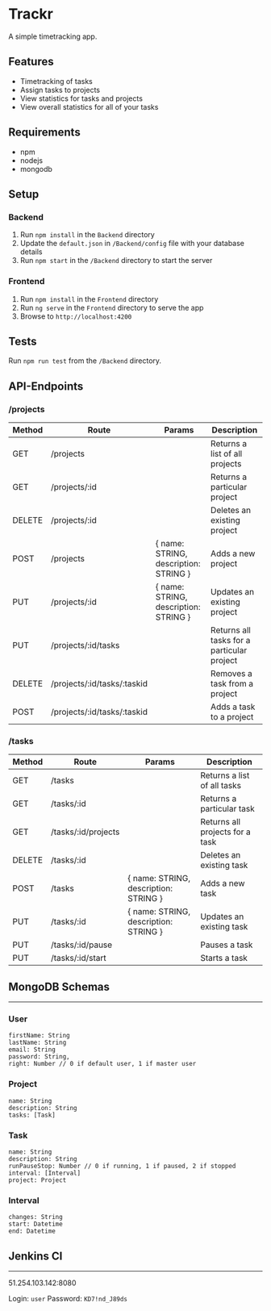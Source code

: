 # Trackr

A simple timetracking app.

## Features

- Timetracking of tasks
- Assign tasks to projects
- View statistics for tasks and projects
- View overall statistics for all of your tasks

## Requirements

- npm
- nodejs
- mongodb

## Setup

### Backend

1. Run `npm install` in the `Backend` directory
2. Update the `default.json` in `/Backend/config` file with your database details
3. Run `npm start` in the `/Backend` directory to start the server

### Frontend

1. Run `npm install` in the `Frontend` directory
2. Run `ng serve` in the `Frontend` directory to serve the app
3. Browse to `http://localhost:4200`

## Tests

Run `npm run test` from the `/Backend` directory.

## API-Endpoints

### /projects

| Method | Route           | Params                    | Description                                                                            |
|--------|-----------------|---------------------------|----------------------------------------------------------------------------------------|
| GET    | /projects        |                           | Returns a list of all projects                                                        |
| GET    | /projects/:id    |                           | Returns a particular project                                                          |
| DELETE | /projects/:id    |                           | Deletes an existing project                                                           |
| POST   | /projects        | { name: STRING, description: STRING } | Adds a new project                                                        |
| PUT    | /projects/:id    | { name: STRING, description: STRING } | Updates an existing project                                               |
| PUT    | /projects/:id/tasks |                          | Returns all tasks for a particular project                                          |
| DELETE | /projects/:id/tasks/:taskid |                  | Removes a task from a project                                                       |
| POST   | /projects/:id/tasks/:taskid |                  | Adds a task to a project                                                            |

### /tasks

| Method | Route           | Params                    | Description                                                                            |
|--------|-----------------|---------------------------|----------------------------------------------------------------------------------------|
| GET    | /tasks        |                           | Returns a list of all tasks                                                        |
| GET    | /tasks/:id    |                           | Returns a particular task                                                          |
| GET    | /tasks/:id/projects    |                           | Returns all projects for a task                                           |
| DELETE | /tasks/:id    |                           | Deletes an existing task                                                           |
| POST   | /tasks        | { name: STRING, description: STRING } | Adds a new task                                                        |
| PUT    | /tasks/:id    | { name: STRING, description: STRING } | Updates an existing task                                               |
| PUT    | /tasks/:id/pause |                          | Pauses a task                                         |
| PUT    | /tasks/:id/start |                  | Starts a task                                                       |


## MongoDB Schemas
__________________________

### User

    firstName: String
    lastName: String
    email: String
    password: String,
    right: Number // 0 if default user, 1 if master user
    
### Project

    name: String
    description: String
    tasks: [Task]

### Task

    name: String
    description: String
    runPauseStop: Number // 0 if running, 1 if paused, 2 if stopped
    interval: [Interval]
    project: Project
 
### Interval

    changes: String
    start: Datetime
    end: Datetime

## Jenkins CI
____________

51.254.103.142:8080

Login: `user`
Password: `KD7!nd_J89ds`

